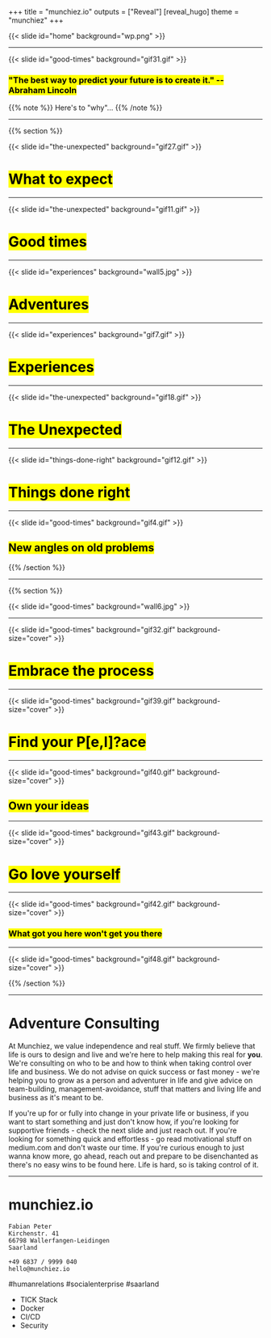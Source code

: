 +++
title = "munchiez.io"
outputs = ["Reveal"]
[reveal_hugo]
theme = "munchiez"
+++

{{< slide id="home" background="wp.png" >}}

---

{{< slide id="good-times" background="gif31.gif" >}}

### <mark>"The best way to predict your future is to create it." -- Abraham Lincoln</mark>

{{% note %}}
Here's to "why"...
{{% /note %}}

---

{{% section %}}

{{< slide id="the-unexpected" background="gif27.gif" >}}

# <mark>What to expect</mark>

---

{{< slide id="the-unexpected" background="gif11.gif" >}}

# <mark>Good times</mark>

---

{{< slide id="experiences" background="wall5.jpg" >}}

# <mark>Adventures</mark>

---

{{< slide id="experiences" background="gif7.gif" >}}

# <mark>Experiences</mark>

---

{{< slide id="the-unexpected" background="gif18.gif" >}}


# <mark>The Unexpected</mark>

---

{{< slide id="things-done-right" background="gif12.gif" >}}

# <mark>Things done right</mark>

---

{{< slide id="good-times" background="gif4.gif" >}}

## <mark>New angles on old problems</mark>

{{% /section %}}

---

{{% section %}}

{{< slide id="good-times" background="wall6.jpg" >}}

---

{{< slide id="good-times" background="gif32.gif" background-size="cover" >}}

# <mark>Embrace the process</mark>

---

{{< slide id="good-times" background="gif39.gif" background-size="cover" >}}

# <mark>Find your P[e,l]?ace</mark>

---

{{< slide id="good-times" background="gif40.gif" background-size="cover" >}}

## <mark>Own your ideas</mark>

---

{{< slide id="good-times" background="gif43.gif" background-size="cover" >}}

# <mark>Go love yourself</mark>

---

{{< slide id="good-times" background="gif42.gif" background-size="cover" >}}

### <mark>What got you here won't get you there</mark>

---

{{< slide id="good-times" background="gif48.gif" background-size="cover" >}}

<!-- # <mark>DOn't quIT</mark>-->

{{% /section %}}

---

# Adventure Consulting
At Munchiez, we value independence and real stuff. We firmly believe that life is ours to design and live and we're here to help making this real for **you**. We're consulting on who to be and how to think when taking control over life and business. We do not advise on quick success or fast money - we're helping you to grow as a person and adventurer in life and give advice on team-building, management-avoidance, stuff that matters and living life and business as it's meant to be.

If you're up for or fully into change in your private life or business, if you want to start something and just don't know how, if you're looking for supportive friends - check the next slide and just reach out. If you're looking for something quick and effortless - go read motivational stuff on medium.com and don't waste our time. If you're curious enough to just wanna know more, go ahead, reach out and prepare to be disenchanted as there's no easy wins to be found here. Life is hard, so is taking control of it.

---

# munchiez.io

```
Fabian Peter  
Kirchenstr. 41  
66798 Wallerfangen-Leidingen
Saarland

+49 6837 / 9999 040  
hello@munchiez.io
```

#humanrelations #socialenterprise #saarland

* TICK Stack
* Docker
* CI/CD
* Security
